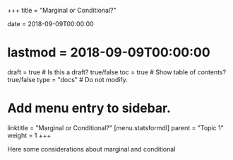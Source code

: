 +++
title = "Marginal or Conditional?"

date = 2018-09-09T00:00:00
# lastmod = 2018-09-09T00:00:00

draft = true  # Is this a draft? true/false
toc = true  # Show table of contents? true/false
type = "docs"  # Do not modify.

# Add menu entry to sidebar.
linktitle = "Marginal or Conditional?"
[menu.statsformdl]
  parent = "Topic 1"
  weight = 1
+++

Here some considerations about marginal and conditional
